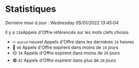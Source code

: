 # Statistiques


_Dernière mise à jour : Wednesday 05/01/2022 13:45:04_ 

Il y a `116`Appels d'Offre référencés sur les mots clefs choisis

- 🔥 `aucun` nouvel Appels d'Offre dans les dernières `24` heures
- 🔴  `40` Appels d'Offre expirent dans moins de `10` jours
- 🟡  `34` Appels d'Offre expirent dans moins de `20` jours
- 🟢  `42` Appels d'Offre expirent dans plus de `20` jours
